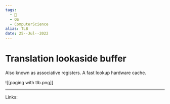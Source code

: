 ```yaml
---
tags:
  - 🌱
  - OS
  - ComputerScience 
alias: TLB
date: 25--Jul--2022
---
```


# Translation lookaside buffer

Also known as associative registers. A fast lookup hardware cache.

![[paging with tlb.png]]

---
Links: 